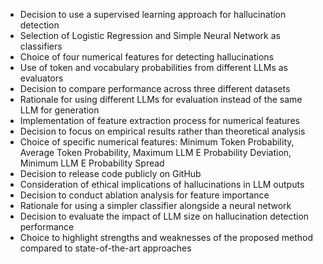 - Decision to use a supervised learning approach for hallucination detection
- Selection of Logistic Regression and Simple Neural Network as classifiers
- Choice of four numerical features for detecting hallucinations
- Use of token and vocabulary probabilities from different LLMs as evaluators
- Decision to compare performance across three different datasets
- Rationale for using different LLMs for evaluation instead of the same LLM for generation
- Implementation of feature extraction process for numerical features
- Decision to focus on empirical results rather than theoretical analysis
- Choice of specific numerical features: Minimum Token Probability, Average Token Probability, Maximum LLM E Probability Deviation, Minimum LLM E Probability Spread
- Decision to release code publicly on GitHub
- Consideration of ethical implications of hallucinations in LLM outputs
- Decision to conduct ablation analysis for feature importance
- Rationale for using a simpler classifier alongside a neural network
- Decision to evaluate the impact of LLM size on hallucination detection performance
- Choice to highlight strengths and weaknesses of the proposed method compared to state-of-the-art approaches